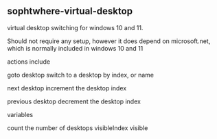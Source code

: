 ## sophtwhere-virtual-desktop

virtual desktop switching for windows 10 and 11.

Should not require any setup, however it does depend on microsoft.net, which is normally included in windows 10 and 11

actions include

goto desktop
    switch to a desktop by index, or name

next desktop
    increment the desktop index 

previous desktop
    decrement the desktop index 


variables

count
    the number of desktops
visibleIndex
visible